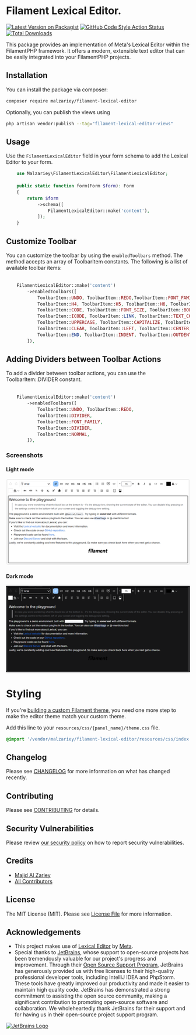 # Filament Lexical Editor.

[![Latest Version on Packagist](https://img.shields.io/packagist/v/malzariey/filament-lexical-editor.svg?style=flat-square)](https://packagist.org/packages/malzariey/filament-lexical-editor)
[![GitHub Code Style Action Status](https://img.shields.io/github/actions/workflow/status/malzariey/filament-lexical-editor/fix-php-code-styling.yml?branch=main&label=code%20style&style=flat-square)](https://github.com/malzariey/filament-lexical-editor/actions?query=workflow%3A"Fix+PHP+code+styling"+branch%3Amain)
[![Total Downloads](https://img.shields.io/packagist/dt/malzariey/filament-lexical-editor.svg?style=flat-square)](https://packagist.org/packages/malzariey/filament-lexical-editor)



This package provides an implementation of Meta's Lexical Editor within the FilamentPHP framework. It offers a modern, extensible text editor that can be easily integrated into your FilamentPHP projects.

## Installation

You can install the package via composer:

```bash
composer require malzariey/filament-lexical-editor
```

Optionally, you can publish the views using

```bash
php artisan vendor:publish --tag="filament-lexical-editor-views"
```



## Usage
Use the `FilamentLexicalEditor` field in your form schema to add the Lexical Editor to your form.
```php
    use Malzariey\FilamentLexicalEditor\FilamentLexicalEditor;

    public static function form(Form $form): Form
    {
        return $form
            ->schema([
                FilamentLexicalEditor::make('content'),
            ]);
    }
```

## Customize Toolbar
You can customize the toolbar by using the `enabledToolbars` method. The method accepts an array of ToolbarItem constants. The following is a list of available toolbar items:

```php
    
    FilamentLexicalEditor::make('content')
        ->enabledToolbars([
            ToolbarItem::UNDO, ToolbarItem::REDO,ToolbarItem::FONT_FAMILY, ToolbarItem::NORMAL, ToolbarItem::H1, ToolbarItem::H2, ToolbarItem::H3,
            ToolbarItem::H4, ToolbarItem::H5, ToolbarItem::H6, ToolbarItem::BULLET, ToolbarItem::NUMBERED, ToolbarItem::QUOTE,
            ToolbarItem::CODE, ToolbarItem::FONT_SIZE, ToolbarItem::BOLD, ToolbarItem::ITALIC, ToolbarItem::UNDERLINE,
            ToolbarItem::ICODE, ToolbarItem::LINK, ToolbarItem::TEXT_COLOR, ToolbarItem::BACKGROUND_COLOR, ToolbarItem::LOWERCASE,
            ToolbarItem::UPPERCASE, ToolbarItem::CAPITALIZE, ToolbarItem::STRIKETHROUGH, ToolbarItem::SUBSCRIPT, ToolbarItem::SUPERSCRIPT,
            ToolbarItem::CLEAR, ToolbarItem::LEFT, ToolbarItem::CENTER, ToolbarItem::RIGHT, ToolbarItem::JUSTIFY, ToolbarItem::START,
            ToolbarItem::END, ToolbarItem::INDENT, ToolbarItem::OUTDENT, ToolbarItem::HR,ToolbarItem::IMAGE
        ]),

```

## Adding Dividers between Toolbar Actions
To add a divider between toolbar actions, you can use the ToolbarItem::DIVIDER constant.
```php
    
    FilamentLexicalEditor::make('content')
        ->enabledToolbars([
            ToolbarItem::UNDO, ToolbarItem::REDO,
            ToolbarItem::DIVIDER,
            ToolbarItem::FONT_FAMILY, 
            ToolbarItem::DIVIDER,
            ToolbarItem::NORMAL,
        ]),

```

### Screenshots

#### Light mode

![FilamentLexicalEditor Light](https://raw.githubusercontent.com/malzariey/filament-lexical-editor/refs/heads/main/raw/main/art/light.png)

#### Dark mode

![FilamentLexicalEditor Dark](https://raw.githubusercontent.com/malzariey/filament-lexical-editor/refs/heads/main/raw/main/art/dark.png)


# Styling

If you're [building a custom Filament theme](https://filamentphp.com/docs/2.x/admin/appearance#building-themes), you need one more step to make the editor theme match your custom theme.

Add this line to your `resources/css/{panel_name}/theme.css` file.

```css
@import '/vendor/malzariey/filament-lexical-editor/resources/css/index.css';
```


## Changelog

Please see [CHANGELOG](CHANGELOG.md) for more information on what has changed recently.

## Contributing

Please see [CONTRIBUTING](.github/CONTRIBUTING.md) for details.

## Security Vulnerabilities

Please review [our security policy](../../security/policy) on how to report security vulnerabilities.

## Credits

- [Majid Al Zariey](https://github.com/malzariey)
- [All Contributors](../../contributors)

## License

The MIT License (MIT). Please see [License File](LICENSE.md) for more information.

## Acknowledgements

- This project makes use of [Lexical Editor](https://github.com/facebook/lexical) by [Meta](https://github.com/facebook).
- Special thanks to [JetBrains](https://www.jetbrains.com), whose support to open-source projects has been tremendously valuable for our project's progress and improvement. Through their [Open Source Support Program](https://www.jetbrains.com/community/opensource/#support), JetBrains has generously provided us with free licenses to their high-quality professional developer tools, including IntelliJ IDEA and PhpStorm. These tools have greatly improved our productivity and made it easier to maintain high quality code. JetBrains has demonstrated a strong commitment to assisting the open source community, making a significant contribution to promoting open-source software and collaboration. We wholeheartedly thank JetBrains for their support and for having us in their open-source project support program.

[![JetBrains Logo](https://www.jetbrains.com/company/brand/img/jetbrains_logo.png)](https://www.jetbrains.com/)

